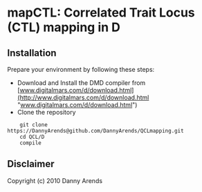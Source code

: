 mapCTL: Correlated Trait Locus (CTL) mapping in D
=================================================

Installation
------------
Prepare your environment by following these steps:

- Download and Install the DMD compiler from [www.digitalmars.com/d/download.html](http://www.digitalmars.com/d/download.html "www.digitalmars.com/d/download.html")
- Clone the repository

```
    git clone https://DannyArends@github.com/DannyArends/QCLmapping.git
    cd QCL/D
    compile
```

Disclaimer
----------
Copyright (c) 2010 Danny Arends
